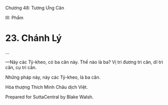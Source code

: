  

Chương 48: Tương Ưng Căn

III: Phẩm

# 23\. Chánh Lý

…

—Này các Tỷ-kheo, có ba căn này. Thế nào là ba? Vị tri đương tri căn, dĩ tri căn, cụ tri căn.

Những pháp này, này các Tỷ-kheo, là ba căn.

Hòa thượng Thích Minh Châu dịch Việt.

Prepared for SuttaCentral by Blake Walsh.